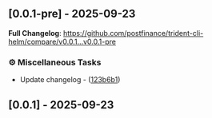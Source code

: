 
## [0.0.1-pre] - 2025-09-23

**Full Changelog**: https://github.com/postfinance/trident-cli-helm/compare/v0.0.1...v0.0.1-pre

### ⚙️ Miscellaneous Tasks

- Update changelog - ([123b6b1](https://github.com/postfinance/trident-cli-helm/commit/123b6b1c06e12aefb282efa6a2e884c3c469ad90))


## [0.0.1] - 2025-09-23





